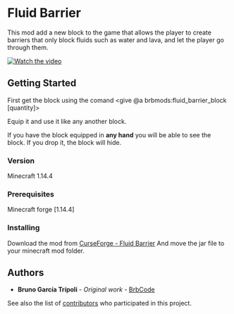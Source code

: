 # Fluid Barrier 

This mod add a new block to the game that allows the player to create barriers that only block fluids such as water and lava, and let the player go through them.

[![Watch the video](https://i.imgur.com/zw9EMoQ.png)](https://youtu.be/UMDqhf0QWAs)

## Getting Started
First get the block using the comand <give @a brbmods:fluid_barrier_block [quantity]>

Equip it and use it like any another block.

If you have the block equipped in **any hand** you will be able to see the block.
If you drop it, the block will hide.

### Version
Minecraft 1.14.4
### Prerequisites
Minecraft forge [1.14.4]
### Installing
Download the mod from [CurseForge - Fluid Barrier](https://www.curseforge.com/minecraft/mc-mods/fluid-barrier)
And move the jar file to your minecraft mod folder.
## Authors

* **Bruno García Trípoli** - *Original work* - [BrbCode](https://github.com/Brbcode)

See also the list of [contributors](https://github.com/your/project/contributors) who participated in this project.
